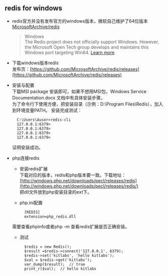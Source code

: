 ## redis for windows
- redis官方并没有发布官方的windows版本，微软自己维护了64位版本[MicrosoftArchive/redis](https://github.com/MicrosoftArchive/redis)

	> Windows  
	> The Redis project does not officially support Windows. However, the Microsoft Open Tech group develops and maintains this Windows port targeting Win64. [Learn more](https://github.com/MicrosoftArchive/redis)
- 下载windows版本redis  
	发布页：[https://github.com/MicrosoftArchive/redis/releases](https://github.com/MicrosoftArchive/redis/releases)
- 安装与配置  
	下载MSI package 安装即可，如果不想用MSI包，Windows Service Documentation.docx 文档中有具体安装步骤。  
	为了命令行下使用方便，把安装目录（示例：D:\Program Files\Redis），加入到环境变量PATH。
	安装完成测试：
		
		C:\Users\Auser>redis-cli
		127.0.0.1:6379>
		127.0.0.1:6379>
		127.0.0.1:6379>
		127.0.0.1:6379>
	证明安装成功。
- php连接redis
	- 安装redis扩展  
	下载对应的版本，redis和php版本要一致。下载地址： [http://windows.php.net/downloads/pecl/releases/redis](http://windows.php.net/downloads/pecl/releases/redis/)  
	把dll文件放到php安装目录的ext下。
	- php.ini配置  
	
		    [REDIS]
	    	extension=php_redis.dll
	需要查看phpinfo或者php -m 查看redis扩展是否正确安装。
	- 测试
		
			$redis = new Redis();
			$result =$redis->connect('127.0.0.1', 6379);
			$redis->set('kitlabs', 'hello kitlabs');
			$val = $redis->get('kitlabs');
			var_dump($result);  // true
			print_r($val);  // hello kitlabs
